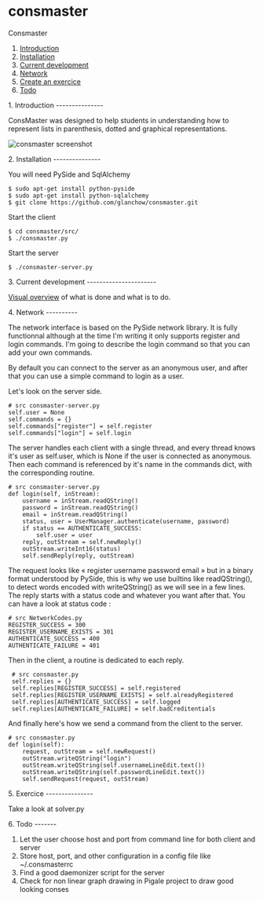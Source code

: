 consmaster
==========

Consmaster

1. [Introduction](#introduction)
2. [Installation](#installation)
3. [Current development](#development)
4. [Network](#network)
5. [Create an exercice](#exercice)
6. [Todo](#todo)


<a name="introduction"/>
1. Introduction
---------------

ConsMaster was designed to help students in understanding how to represent lists in parenthesis, dotted and graphical representations.

![consmaster screenshot](https://raw.github.com/glanchow/consmaster/master/doc/screenshot.jpg)


<a name="installation"/>
2. Installation
---------------

You will need PySide and SqlAlchemy

    $ sudo apt-get install python-pyside
    $ sudo apt-get install python-sqlalchemy
    $ git clone https://github.com/glanchow/consmaster.git

Start the client

    $ cd consmaster/src/
    $ ./consmaster.py

Start the server

    $ ./consmaster-server.py


<a name="development"/>
3. Current development
----------------------

[Visual overview](https://raw.github.com/glanchow/consmaster/master/doc/consmaster-uml-devel.jpg) of what is done and what is to do.


<a name="network"/>
4. Network
----------

The network interface is based on the PySide network library.
It is fully functionnal although at the time I'm writing it only supports register and login commands.
I'm going to describe the login command so that you can add your own commands.

By default you can connect to the server as an anonymous user, and after that you can use a simple command to login as a user.

Let's look on the server side.

    # src consmaster-server.py
    self.user = None
    self.commands = {}
    self.commands["register"] = self.register
    self.commands["login"] = self.login

The server handles each client with a single thread, and every thread knows it's user as self.user, which is None if the user is connected as anonymous.
Then each command is referenced by it's name in the commands dict, with the corresponding routine.

    # src consmaster-server.py
    def login(self, inStream):
        username = inStream.readQString()
        password = inStream.readQString()
        email = inStream.readQString()
        status, user = UserManager.authenticate(username, password)
        if status == AUTHENTICATE_SUCCESS:
            self.user = user
        reply, outStream = self.newReply()
        outStream.writeInt16(status)
        self.sendReply(reply, outStream)

The request looks like « register username password email » but in a binary format understood by PySide, this is why we use builtins like readQString(), to detect words encoded with writeQString() as we will see in a few lines.
The reply starts with a status code and whatever you want after that.
You can have a look at status code :

    # src NetworkCodes.py
    REGISTER_SUCCESS = 300
    REGISTER_USERNAME_EXISTS = 301
    AUTHENTICATE_SUCCESS = 400
    AUTHENTICATE_FAILURE = 401

Then in the client, a routine is dedicated to each reply.

     # src consmaster.py
     self.replies = {}
     self.replies[REGISTER_SUCCESS] = self.registered
     self.replies[REGISTER_USERNAME_EXISTS] = self.alreadyRegistered
     self.replies[AUTHENTICATE_SUCCESS] = self.logged
     self.replies[AUTHENTICATE_FAILURE] = self.badCreditentials

And finally here's how we send a command from the client to the server.

    # src consmaster.py
    def login(self):
        request, outStream = self.newRequest()
        outStream.writeQString("login")
        outStream.writeQString(self.usernameLineEdit.text())
        outStream.writeQString(self.passwordLineEdit.text())
        self.sendRequest(request, outStream)

<a name="exercice"/>
5. Exercice
---------------

Take a look at solver.py


<a name="todo"/>
6. Todo
-------

1. Let the user choose host and port from command line for both client and server
2. Store host, port, and other configuration in a config file like ~/.consmasterrc
3. Find a good daemonizer script for the server
4. Check for non linear graph drawing in Pigale project to draw good looking conses
